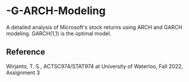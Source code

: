 # -G-ARCH-Modeling

A detailed analysis of Microsoft's stock returns using ARCH and GARCH modeling. GARCH(1,1) is the optimal model.

## Reference
Wirjanto, T. S., ACTSC974/STAT974 at University of Waterloo, Fall 2022, Assignment 3

